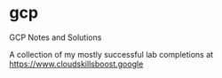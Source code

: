 # gcp
GCP Notes and Solutions

A collection of my mostly successful lab completions at https://www.cloudskillsboost.google


